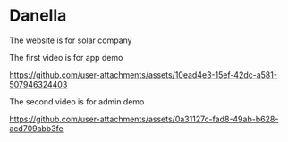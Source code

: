 # Danella
The website is for solar company


The first video is for app demo


https://github.com/user-attachments/assets/10ead4e3-15ef-42dc-a581-507946324403


The second video is for admin demo



https://github.com/user-attachments/assets/0a31127c-fad8-49ab-b628-acd709abb3fe










